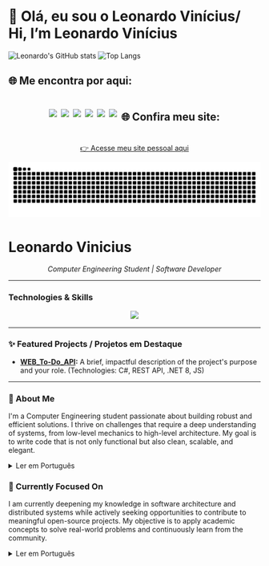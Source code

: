 ﻿# 👋 Olá, eu sou o Leonardo Vinícius/ Hi, I’m Leonardo Vinícius 

![Leonardo's GitHub stats](https://github-readme-stats.vercel.app/api?username=devfleo&show_icons=true&theme=github_dark)
![Top Langs](https://github-readme-stats.vercel.app/api/top-langs/?username=devfleo&layout=compact&theme=github_dark)

## 🌐 Me encontra por aqui:
<div style="display: flex; flex-wrap: wrap; gap: 8px; align-items: center; justify-content: center;">

<!-- LinkedIn -->
<a href="https://www.linkedin.com/in/leonardo-vinicius-de-oliveira-frez/" target="_blank">
  <img src="https://img.shields.io/badge/Olhe%20esse%20bot%C3%A3o-LinkedIn-0A66C2?style=for-the-badge&logo=linkedin&logoColor=white"/>
</a>

<!-- Workana -->
<a href="https://www.workana.com/freelancer/69edc4cdafbb1764ceb1d8cc7c1fa325" target="_blank">
  <img src="https://img.shields.io/badge/Precisa%20de%20um%20freela%20%3F-Workana-0C1A36?style=for-the-badge&logo=freelancer&logoColor=white"/>
</a>

<!-- Email -->
<a href="mailto:Leonardoviniciusfrez@gmail.com" target="_blank">
  <img src="https://img.shields.io/badge/Meu%20email-Gmail-D14836?style=for-the-badge&logo=gmail&logoColor=white"/>
</a>

<!-- GitHub -->
<a href="https://github.com/devfleo" target="_blank">
  <img src="https://img.shields.io/badge/GitHub-24292E?style=for-the-badge&logo=github&logoColor=white"/>
</a>

<!-- DIO.me -->
<a href="https://www.dio.me/users/leonardoviniciusfrez" target="_blank">
  <img src="https://img.shields.io/badge/DIO.me-black?style=for-the-badge&logoColor=white"/>
</a>

<!-- Discord (placeholder, coloque seu link real!) -->

<!-- Facebook -->
<a href="https://www.facebook.com/leonardoviniciusde.oliveirafrez/" target="_blank">
  <img src="https://img.shields.io/badge/Facebook-1877F2?style=for-the-badge&logo=facebook&logoColor=white"/>
</a>

## 🌐 Confira meu site:

[👉 Acesse meu site pessoal aqui](https://devfleo.github.io)

</div>




<div align=center>
<img src="https://raw.githubusercontent.com/devfleo/devfleo/output/snake.svg" alt="Snake animation" />
</div>

# Leonardo Vinicius

<p align="center">
  <em>Computer Engineering Student | Software Developer</em>
</p>

---

### Technologies & Skills
<p align="center">
  <a href="https://skillicons.dev">
    <img src="https://skillicons.dev/icons?i=cpp,c,cs,python,javascript,html,css,react,nodejs,git,sql" />
  </a>
</p>

---

### ✨ Featured Projects / Projetos em Destaque

- **[WEB_To-Do_API](https://github.com/DevFLeo/Web_To-Do_API):** A brief, impactful description of the project's purpose and your role. (Technologies: C#, REST API, .NET 8, JS)

---

### 👤 About Me

I'm a Computer Engineering student passionate about building robust and efficient solutions. I thrive on challenges that require a deep understanding of systems, from low-level mechanics to high-level architecture. My goal is to write code that is not only functional but also clean, scalable, and elegant.

<details>
<summary>Ler em Português</summary>

> Sou um estudante de Engenharia da Computação apaixonado por construir soluções robustas e eficientes. Gosto de desafios que exigem uma compreensão profunda de sistemas, desde a mecânica de baixo nível até a arquitetura de alto nível. Meu objetivo é escrever código que não seja apenas funcional, mas também limpo, escalável e elegante.

</details>

### 🎯 Currently Focused On

I am currently deepening my knowledge in software architecture and distributed systems while actively seeking opportunities to contribute to meaningful open-source projects. My objective is to apply academic concepts to solve real-world problems and continuously learn from the community.

<details>
<summary>Ler em Português</summary>

> Atualmente, estou aprofundando meus conhecimentos em arquitetura de software e sistemas distribuídos, enquanto busco ativamente oportunidades para contribuir em projetos open-source de impacto. Meu objetivo é aplicar conceitos acadêmicos para resolver problemas do mundo real e aprender continuamente com a comunidade.
</details>
